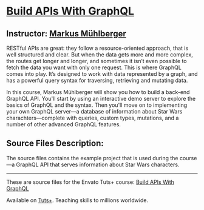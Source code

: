# [Build APIs With GraphQL][published url]
## Instructor: [Markus Mühlberger][instructor url]


RESTful APIs are great: they follow a resource-oriented approach, that is well structured and clear. But when the data gets more and more complex, the routes get longer and longer, and sometimes it isn’t even possible to fetch the data you want with only one request. This is where GraphQL comes into play. It’s designed to work with data represented by a graph, and has a powerful query syntax for traversing, retrieving and mutating data.

In this course, Markus Mühlberger will show you how to build a back-end GraphQL API. You'll start by using an interactive demo server to explore the basics of GraphQL and the syntax. Then you'll move on to implementing your own GraphQL server—a database of information about Star Wars charachters—complete with queries, custom types, mutations, and a number of other advanced GraphQL features.

## Source Files Description:

The source files contains the example project that is used during the course—a GraphQL API that serves information about Star Wars characters.

------

These are source files for the Envato Tuts+ course: [Build APIs With GraphQL][published url]

Available on [Tuts+](https://tutsplus.com). Teaching skills to millions worldwide.

[published url]: https://code.tutsplus.com/courses/build-apis-with-graphql
[instructor url]: https://tutsplus.com/authors/markus-muehlberger
